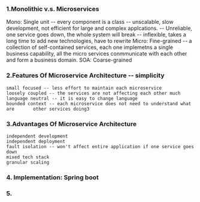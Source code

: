 ### 1.Monolithic v.s. Microservices
  Mono: Single unit
	-- every component is a class
   	-- unscalable, slow development, not efficient for large and complex 			applcations. 
	-- Unreliable, one service goes down, the whole system will break
	-- inflexible, takes a long time to add new technologies, have to rewrite
  Micro: Fine-grained
	-- a collection of self-contained services, each one implemetns a single 		business capability, all the micro services conmmunicate with each other 		and form a business domain. 
  SOA: Coarse-grained

### 2.Features Of Microservice Architecture -- simplicity
	small focused -- less effort to maintain each microservice
	loosely coupled -- the services are not affecting each other much
	language neutral -- it is easy to change language
	bounded context -- each microservice does not need to understand what are 		other services doing3

### 3.Advantages Of Microservice Architecture
	independent development
	independent deployment 
	fault isolation -- won't affect entire application if one service goes 		down
	mixed tech stack
	granular scaling

### 4. Implementation: Spring boot

### 5.
